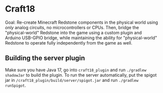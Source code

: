 # Craft18

Goal: Re-create Minecraft Redstone components in the physical world using _only_ analog circuits, no microcontrollers or CPUs. Then, bridge the "physical-world" Redstone into the game using a custom plugin and Arduino USB-GPIO bridge, while maintaining the ability for "physical-world" Redstone to operate fully independently from the game as well.

## Building the server plugin

Make sure you have Java 17, go into `craft18_plugin` and run `./gradlew shadowJar` to build the plugin.
To run the server automatically, put the spigot jar in `/craft18_plugin/build/server/spigot.jar` and
run `./gradlew runSpigot`.
